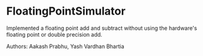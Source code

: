# FloatingPointSimulator
Implemented a floating point add and subtract without using the hardware's floating point or double precision add.

Authors: Aakash Prabhu, Yash Vardhan Bhartia
